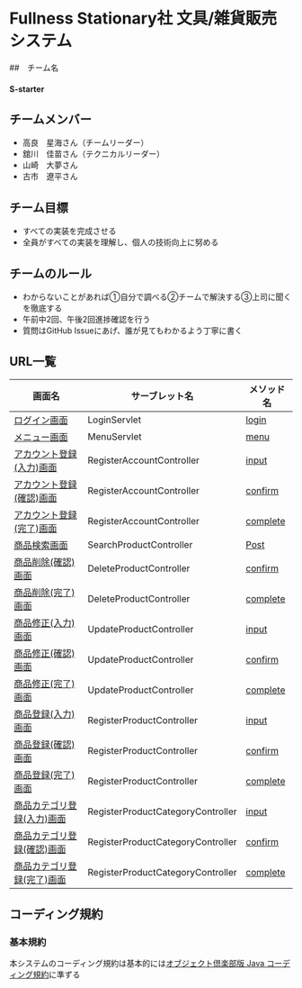 # Fullness Stationary社 文具/雑貨販売システム

##　チーム名
#### S-starter

## チームメンバー

- 高良　星海さん（チームリーダー）
- 舘川　佳苗さん（テクニカルリーダー）
- 山崎　大夢さん
- 古市　遼平さん

## チーム目標

- すべての実装を完成させる
- 全員がすべての実装を理解し、個人の技術向上に努める

## チームのルール
- わからないことがあれば①自分で調べる②チームで解決する③上司に聞くを徹底する
- 午前中2回、午後2回進捗確認を行う
- 質問はGitHub Issueにあげ、誰が見てもわかるよう丁寧に書く

## URL一覧

画面名|サーブレット名|メソッド名
---|---|---
[ログイン画面](http://localhost:8080/loginemployee)|LoginServlet|[login](resources/templates/login.html)
[メニュー画面](http://localhost:8080/menu)|MenuServlet|[menu](resources/templates/menu.html)
[アカウント登録(入力)画面](http://localhost:8080/registeraccount/input)|RegisterAccountController|[input](resources/templates/registeraccount/input.html)
[アカウント登録(確認)画面](http://localhost:8080/registeraccount/confirm)|RegisterAccountController|[confirm](resources/templates/registeraccount/confirm.html)
[アカウント登録(完了)画面](http://localhost:8080/registeraccount/complete)|RegisterAccountController|[complete](resources/templates/registeraccount/complete.html)
[商品検索画面](http://localhost:8080/product/productlist)|SearchProductController|[Post](resources/templates/product/productlist.html)
[商品削除(確認)画面](http://localhost:8080/deleteproduct/confirm)|DeleteProductController|[confirm](resources/templates/deleteproduct/confirm.html)
[商品削除(完了)画面](http://localhost:8080/deleteproduct/complete)|DeleteProductController|[complete](resources/templates/deleteproduct/complete.html)
[商品修正(入力)画面](http://localhost:8080/updateproduct/input)|UpdateProductController|[input](resources/templates/updateproduct/input.html)
[商品修正(確認)画面](http://localhost:8080/updateproduct/confirm)|UpdateProductController|[confirm](resources/templates/updateproduct/confirm.html)
[商品修正(完了)画面](http://localhost:8080/updateproduct/complete)|UpdateProductController|[complete](resources/templates/updateproduct/complete.html)
[商品登録(入力)画面](http://localhost:8080/registerproduct/input)|RegisterProductController|[input](resources/templates/registerproduct/input.html)
[商品登録(確認)画面](http://localhost:8080/registerproduct/confirm)|RegisterProductController|[confirm](resources/templates/registerproduct/confirm.html)
[商品登録(完了)画面](http://localhost:8080/registerproduct/complete)|RegisterProductController|[complete](resources/templates/registerproduct/complete.html)
[商品カテゴリ登録(入力)画面](http://localhost:8080/registerproductcategory/input)|RegisterProductCategoryController|[input](resources/templates/registerproductcategory/input.html)
[商品カテゴリ登録(確認)画面](http://localhost:8080/registerproductcategory/confirm)|RegisterProductCategoryController|[confirm](resources/templates/registerproductcategory/confirm.html)
[商品カテゴリ登録(完了)画面](http://localhost:8080/registerproductcategory/complete)|RegisterProductCategoryController|[complete](resources/templates/registerproductcategory/complete.html)



## コーディング規約

### 基本規約

本システムのコーディング規約は基本的には[オブジェクト倶楽部版 Java コーディング規約](http://objectclub.jp/community/codingstandard/CodingStd.pdf)に準ずる

